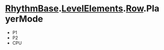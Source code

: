 # [RhythmBase](../../RhythmToolkit.md).[LevelElements](../namespace/LevelElements.md).[Row](../class/Row.md).PlayerMode

- P1
- P2
- CPU